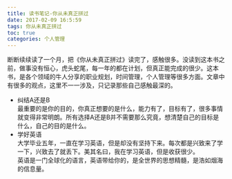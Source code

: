 ```yaml
---
title: 读书笔记-你从未真正拼过
date: 2017-02-09 16:5:59
tags: 你从未真正拼过
toc: true
categories: 个人管理
---
```

断断续续读了一个月，把《你从未真正拼过》读完了，感触很多。没读到这本书之前，做事没有恒心，虎头蛇尾，每一年的都在计划，但真正能完成的很少。这本书，是各个领域的牛人分享的职业规划，时间管理，个人管理等很多方面。文章中有很多的观点，这里不一一涉及，只记录那些自己感触最深的。
- 纠结A还是B  
最重要的是你的目的，你真正想要的是什么，能力有了，目标有了，很多事情就变得非常明朗。所有选择A还是B并不需要那么究竟，想清楚自己的目标是什么，自己的目的是什么。
- 学好英语  
大学毕业五年，一直在学习英语，但是却没有坚持下来。每次都是兴致来了学一下，兴致去了就丢下。美其名曰，我在学习英语，但是收获很少。  
英语是一门全球化的语言，英语带给你的，是全世界的思想精髓，是浩如烟海的信息量。
